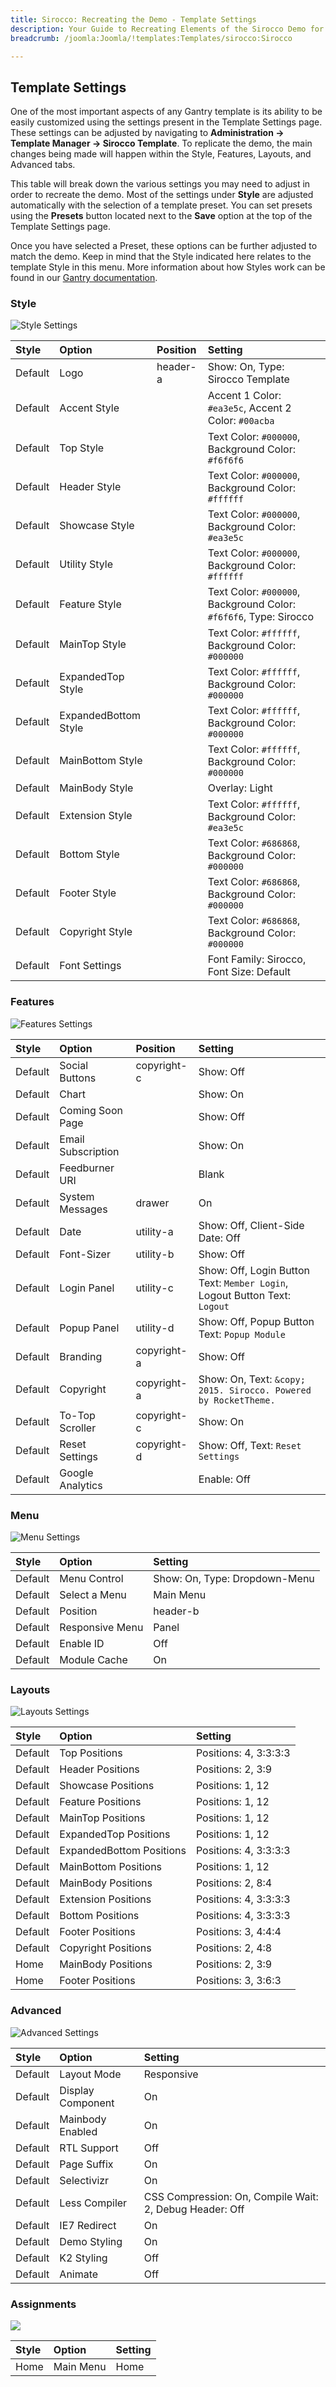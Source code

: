 ```yaml
---
title: Sirocco: Recreating the Demo - Template Settings
description: Your Guide to Recreating Elements of the Sirocco Demo for Joomla
breadcrumb: /joomla:Joomla/!templates:Templates/sirocco:Sirocco

---
```


Template Settings
-----
One of the most important aspects of any Gantry template is its ability to be easily customized using the settings present in the Template Settings page. These settings can be adjusted by navigating to **Administration -> Template Manager -> Sirocco Template**. To replicate the demo, the main changes being made will happen within the Style, Features, Layouts, and Advanced tabs.

This table will break down the various settings you may need to adjust in order to recreate the demo. Most of the settings under **Style** are adjusted automatically with the selection of a template preset. You can set presets using the **Presets** button located next to the **Save** option at the top of the Template Settings page.

Once you have selected a Preset, these options can be further adjusted to match the demo. Keep in mind that the Style indicated here relates to the template Style in this menu. More information about how Styles work can be found in our [Gantry documentation](http://www.gantry-framework.org/documentation/joomla/configure).

### Style

![Style Settings](assets/setstyle.jpeg)

|  Style  |        Option        | Position |                              Setting                              |
| :------ | :------------------- | :------- | :---------------------------------------------------------------- |
| Default | Logo                 | header-a | Show: On, Type: Sirocco Template                                  |
| Default | Accent Style         |          | Accent 1 Color: `#ea3e5c`, Accent 2 Color: `#00acba`              |
| Default | Top Style            |          | Text Color: `#000000`, Background Color: `#f6f6f6`                |
| Default | Header Style         |          | Text Color: `#000000`, Background Color: `#ffffff`                |
| Default | Showcase Style       |          | Text Color: `#000000`, Background Color: `#ea3e5c`                |
| Default | Utility Style        |          | Text Color: `#000000`, Background Color: `#ffffff`                |
| Default | Feature Style        |          | Text Color: `#000000`, Background Color: `#f6f6f6`, Type: Sirocco |
| Default | MainTop Style        |          | Text Color: `#ffffff`, Background Color: `#000000`                |
| Default | ExpandedTop Style    |          | Text Color: `#ffffff`, Background Color: `#000000`                |
| Default | ExpandedBottom Style |          | Text Color: `#ffffff`, Background Color: `#000000`                |
| Default | MainBottom Style     |          | Text Color: `#ffffff`, Background Color: `#000000`                |
| Default | MainBody Style       |          | Overlay: Light                                                    |
| Default | Extension Style      |          | Text Color: `#ffffff`, Background Color: `#ea3e5c`                |
| Default | Bottom Style         |          | Text Color: `#686868`, Background Color: `#000000`                |
| Default | Footer Style         |          | Text Color: `#686868`, Background Color: `#000000`                |
| Default | Copyright Style      |          | Text Color: `#686868`, Background Color: `#000000`                |
| Default | Font Settings        |          | Font Family: Sirocco, Font Size: Default                          |

### Features

![Features Settings](assets/setfeatures.jpeg)

|  Style  |       Option       |   Position  |                                  Setting                                   |
| :------ | :----------------- | :---------- | :------------------------------------------------------------------------- |
| Default | Social Buttons     | copyright-c | Show: Off                                                                  |
| Default | Chart              |             | Show: On                                                                   |
| Default | Coming Soon Page   |             | Show: Off                                                                  |
| Default | Email Subscription |             | Show: On                                                                   |
| Default | Feedburner URI     |             | Blank                                                                      |
| Default | System Messages    | drawer      | On                                                                         |
| Default | Date               | utility-a   | Show: Off, Client-Side Date: Off                                           |
| Default | Font-Sizer         | utility-b   | Show: Off                                                                  |
| Default | Login Panel        | utility-c   | Show: Off, Login Button Text: `Member Login`, Logout Button Text: `Logout` |
| Default | Popup Panel        | utility-d   | Show: Off, Popup Button Text: `Popup Module`                               |
| Default | Branding           | copyright-a | Show: Off                                                                  |
| Default | Copyright          | copyright-a | Show: On, Text: `&copy; 2015. Sirocco. Powered by RocketTheme.`            |
| Default | To-Top Scroller    | copyright-c | Show: On                                                                   |
| Default | Reset Settings     | copyright-d | Show: Off, Text: `Reset Settings`                                          |
| Default | Google Analytics   |             | Enable: Off                                                                |

### Menu

![Menu Settings](assets/setmenu.jpeg)

| Style       | Option          | Setting                       |
| :---------- | :----------     | :----------                   |
| Default     | Menu Control    | Show: On, Type: Dropdown-Menu |
| Default     | Select a Menu   | Main Menu                     |
| Default     | Position        | header-b                      |
| Default     | Responsive Menu | Panel                         |
| Default     | Enable ID       | Off                           |
| Default     | Module Cache    | On                            |

### Layouts

![Layouts Settings](assets/setlayouts.jpeg)

|  Style  |          Option          |        Setting        |
| :------ | :----------------------- | :-------------------- |
| Default | Top Positions            | Positions: 4, 3:3:3:3 |
| Default | Header Positions         | Positions: 2, 3:9     |
| Default | Showcase Positions       | Positions: 1, 12      |
| Default | Feature Positions        | Positions: 1, 12      |
| Default | MainTop Positions        | Positions: 1, 12      |
| Default | ExpandedTop Positions    | Positions: 1, 12      |
| Default | ExpandedBottom Positions | Positions: 4, 3:3:3:3 |
| Default | MainBottom Positions     | Positions: 1, 12      |
| Default | MainBody Positions       | Positions: 2, 8:4     |
| Default | Extension Positions      | Positions: 4, 3:3:3:3 |
| Default | Bottom Positions         | Positions: 4, 3:3:3:3 |
| Default | Footer Positions         | Positions: 3, 4:4:4   |
| Default | Copyright Positions      | Positions: 2, 4:8     |
| Home    | MainBody Positions       | Positions: 2, 3:9     |
| Home    | Footer Positions         | Positions: 3, 3:6:3   |

### Advanced

![Advanced Settings](assets/setadvanced.jpeg)

|  Style  |       Option      |                         Setting                         |
| :------ | :---------------- | :------------------------------------------------------ |
| Default | Layout Mode       | Responsive                                              |
| Default | Display Component | On                                                      |
| Default | Mainbody Enabled  | On                                                      |
| Default | RTL Support       | Off                                                     |
| Default | Page Suffix       | On                                                      |
| Default | Selectivizr       | On                                                      |
| Default | Less Compiler     | CSS Compression: On, Compile Wait: 2, Debug Header: Off |
| Default | IE7 Redirect      | On                                                      |
| Default | Demo Styling      | On                                                      |
| Default | K2 Styling        | Off                                                     |
| Default | Animate           | Off                                                     |


### Assignments

![](assets/setassignments.jpeg)

| Style |   Option  | Setting |
| :---- | :-------- | :------ |
| Home  | Main Menu | Home    |
